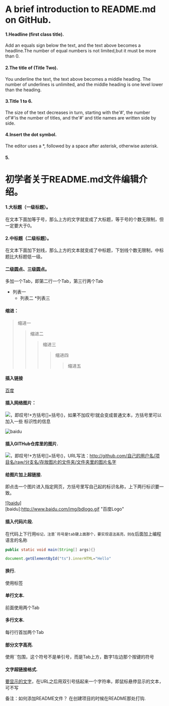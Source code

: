 A brief introduction to README.md on GitHub.
===============================


#### 1.Headline (first class title).
Add an equals sign below the text, and the text above becomes a headline.The number of equal numbers is not limited,but it must be more than 0.

#### 2.The title of (Title Two).
You underline the text, the text above becomes a middle heading. The number of underlines is unlimited, and the middle heading is one level lower than the heading.

#### 3.Title 1 to 6.
The size of the text decreases in turn, starting with the'#', the number of'#'is the number of titles, and the'#' and title names are written side by side.

#### 4.Insert the dot symbol.
The editor uses a *, followed by a space after asterisk, otherwise asterisk.

#### 5.


初学者关于README.md文件编辑介绍。
===============================


#### 1.大标题（一级标题）。
在文本下面加等于号，那么上方的文字就变成了大标题，等于号的个数无限制，但一定要大于0。


#### 2.中标题（二级标题）。
在文本下面加下划线，那么上方的文本就变成了中标题，下划线个数无限制，中标题比大标题低一级。


#### 二级圆点、三级圆点。
多加一个Tab，即第二行一个Tab，第三行两个Tab
* 列表一
    * 列表二
        *列表三
 

#### 缩进：
>缩进一
>>缩进二
>>>缩进三
>>>>缩进四
>>>>>缩进五
 

#### 插入链接
[百度](http://baidu.com)
 

#### 插入网络图片：
![](网络图片链接地址)，即叹号!+方括号[]+括号()，如果不加叹号!就会变成普通文本，方括号里可以加入一些 标识性的信息

![baidu](http://www.baidu.com/img/bdlogo.gif "百度logo")  
 
 
#### 插入GITHub仓库里的图片.
![](图片链接地址)，即叹号!+方括号[]+括号()，URL写法：http://github.com/自己的用户名/项目名/raw/分支名/存放图片的文件夹/文件夹里的图片名字


#### 给图片加上超链接.
即点击一个图片进入指定网页，方括号里写自己起的标识名称，上下两行标识要一致。

[![baidu]](http://baidu.com)  
[baidu]:http://www.baidu.com/img/bdlogo.gif "百度Logo"  
 
 
#### 插入代码片段.
在代码上下行用```标记，注意`符号是tab键上面那个，要实现语法高亮，则在```后面加上编程语言的名称

```Java
public static void main(String[] args){}
```

```javascript
document.getElementById("ts").innerHTML="Hello"
```

#### 换行.
使用标签<br>


#### 单行文本.
前面使用两个Tab


#### 多行文本.
每行行首加两个Tab


#### 部分文字高亮.
使用``包围，这个符号不是单引号，而是Tab上方，数字1左边那个按键的符号


#### 文字超链接格式.
[要显示的文字](链接的地址"鼠标悬停显示")，在URL之后用双引号括起来一个字符串，即鼠标悬停显示的文本，可不写

 

备注：如何添加README文件？
在创建项目的时候在README那处打钩.
